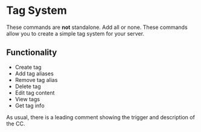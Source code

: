 # Tag System
These commands are **not** standalone. Add all or none.
These commands allow you to create a simple tag system for your server.

## Functionality
* Create tag
* Add tag aliases
* Remove tag alias
* Delete tag
* Edit tag content
* View tags
* Get tag info

As usual, there is a leading comment showing the trigger and description of the CC.